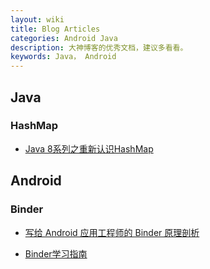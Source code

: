 ```yaml
---
layout: wiki
title: Blog Articles
categories: Android Java
description: 大神博客的优秀文档，建议多看看。
keywords: Java， Android
---
```


## Java

### HashMap
* [Java 8系列之重新认识HashMap](https://zhuanlan.zhihu.com/p/21673805 "美团技术团队")


## Android

### Binder

* [写给 Android 应用工程师的 Binder 原理剖析](https://zhuanlan.zhihu.com/p/35519585 "张磊")

* [Binder学习指南](http://weishu.me/2016/01/12/binder-index-for-newer/ "WeiShu")